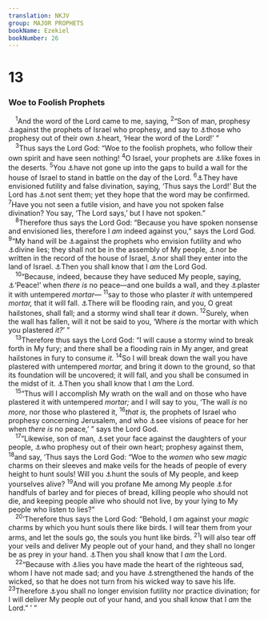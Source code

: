 ```yaml
---
translation: NKJV
group: MAJOR PROPHETS
bookName: Ezekiel 
bookNumber: 26
---
```


<div class="title"><h1>13</h1><h3>Woe to Foolish Prophets</h3></div>
<span class="verse exe_13_1"> <sup>1</sup>And the word of the Lord came to me, saying, </span>
<span class="verse exe_13_2"><sup>2</sup>“Son of man, prophesy <a data-toggle="tooltip" data-placement="bottom" title="Is. 28:7; Jer. 23:1–40; Lam. 2:14; Ezek. 22:25–28">⚓</a>against the prophets of Israel who prophesy, and say to <a data-toggle="tooltip" data-placement="bottom" title="Ezek. 13:17">⚓</a>those who prophesy out of their own <a data-toggle="tooltip" data-placement="bottom" title="Jer. 14:14; 23:16, 26">⚓</a>heart, ‘Hear the word of the Lord!’ ”<br/></span>
<span class="verse exe_13_3"> <sup>3</sup>Thus says the Lord God: “Woe to the foolish prophets, who follow their own spirit and have seen nothing! </span>
<span class="verse exe_13_4"><sup>4</sup>O Israel, your prophets are <a data-toggle="tooltip" data-placement="bottom" title="Song 2:15">⚓</a>like foxes in the deserts. </span>
<span class="verse exe_13_5"><sup>5</sup>You <a data-toggle="tooltip" data-placement="bottom" title="Ps. 106:23; (Jer. 23:22); Ezek. 22:30">⚓</a>have not gone up into the gaps to build a wall for the house of Israel to stand in battle on the day of the Lord. </span>
<span class="verse exe_13_6"><sup>6</sup><a data-toggle="tooltip" data-placement="bottom" title="Jer. 29:8; Ezek. 22:28">⚓</a>They have envisioned futility and false divination, saying, ‘Thus says the Lord!’ But the Lord has <a data-toggle="tooltip" data-placement="bottom" title="Jer. 27:8–15">⚓</a>not sent them; yet they hope that the word may be confirmed. </span>
<span class="verse exe_13_7"><sup>7</sup>Have you not seen a futile vision, and have you not spoken false divination? You say, ‘The Lord says,’ but I have not spoken.”<br/></span>
<span class="verse exe_13_8"> <sup>8</sup>Therefore thus says the Lord God: “Because you have spoken nonsense and envisioned lies, therefore I <i>am</i> indeed against you,” says the Lord God. </span>
<span class="verse exe_13_9"><sup>9</sup>“My hand will be <a data-toggle="tooltip" data-placement="bottom" title="Jer. 23:30">⚓</a>against the prophets who envision futility and who <a data-toggle="tooltip" data-placement="bottom" title="Jer. 20:3–6">⚓</a>divine lies; they shall not be in the assembly of My people, <a data-toggle="tooltip" data-placement="bottom" title="Ezra 2:59, 62; Neh. 7:5; (Ps. 69:28)">⚓</a>nor be written in the record of the house of Israel, <a data-toggle="tooltip" data-placement="bottom" title="Jer. 20:3–6">⚓</a>nor shall they enter into the land of Israel. <a data-toggle="tooltip" data-placement="bottom" title="Ezek. 11:10, 12">⚓</a>Then you shall know that I <i>am</i> the Lord God.<br/></span>
<span class="verse exe_13_10"> <sup>10</sup>“Because, indeed, because they have seduced My people, saying, <a data-toggle="tooltip" data-placement="bottom" title="Jer. 6:14; 8:11">⚓</a>‘Peace!’ when <i>there</i> <i>is</i> no peace—and one builds a wall, and they <a data-toggle="tooltip" data-placement="bottom" title="Ezek. 22:28">⚓</a>plaster it with untempered <i>mortar</i>— </span>
<span class="verse exe_13_11"><sup>11</sup>say to those who plaster <i>it</i> with untempered <i>mortar,</i> that it will fall. <a data-toggle="tooltip" data-placement="bottom" title="Ezek. 38:22">⚓</a>There will be flooding rain, and you, O great hailstones, shall fall; and a stormy wind shall tear <i>it</i> down. </span>
<span class="verse exe_13_12"><sup>12</sup>Surely, when the wall has fallen, will it not be said to you, ‘Where <i>is</i> the mortar with which you plastered <i>it?</i>’ ”<br/></span>
<span class="verse exe_13_13"> <sup>13</sup>Therefore thus says the Lord God: “I will cause a stormy wind to break forth in My fury; and there shall be a flooding rain in My anger, and great hailstones in fury to consume <i>it.</i></span>
<span class="verse exe_13_14"><sup>14</sup>So I will break down the wall you have plastered with untempered <i>mortar,</i> and bring it down to the ground, so that its foundation will be uncovered; it will fall, and you shall be consumed in the midst of it. <a data-toggle="tooltip" data-placement="bottom" title="Ezek. 13:9, 21, 23; 14:8">⚓</a>Then you shall know that I <i>am</i> the Lord.<br/></span>
<span class="verse exe_13_15"> <sup>15</sup>“Thus will I accomplish My wrath on the wall and on those who have plastered it with untempered <i>mortar;</i> and I will say to you, ‘The wall <i>is</i> no <i>more,</i> nor those who plastered it, </span>
<span class="verse exe_13_16"><sup>16</sup><i>that</i> <i>is,</i> the prophets of Israel who prophesy concerning Jerusalem, and who <a data-toggle="tooltip" data-placement="bottom" title="Jer. 6:14; 8:11; 28:9; Ezek. 13:10">⚓</a>see visions of peace for her when <i>there</i> <i>is</i> no peace,’ ” says the Lord God.<br/></span>
<span class="verse exe_13_17"> <sup>17</sup>“Likewise, son of man, <a data-toggle="tooltip" data-placement="bottom" title="Ezek. 20:46; 21:2">⚓</a>set your face against the daughters of your people, <a data-toggle="tooltip" data-placement="bottom" title="Ezek. 13:2; Rev. 2:20">⚓</a>who prophesy out of their own heart; prophesy against them, </span>
<span class="verse exe_13_18"><sup>18</sup>and say, ‘Thus says the Lord God: “Woe to the <i>women</i> who sew <i>magic</i> charms on their sleeves and make veils for the heads of people of every height to hunt souls! Will you <a data-toggle="tooltip" data-placement="bottom" title="(2 Pet. 2:14)">⚓</a>hunt the souls of My people, and keep yourselves alive? </span>
<span class="verse exe_13_19"><sup>19</sup>And will you profane Me among My people <a data-toggle="tooltip" data-placement="bottom" title="1 Sam. 2:15–17; Prov. 28:21; Mic. 3:5; Rom. 16:18; 1 Pet. 5:2">⚓</a>for handfuls of barley and for pieces of bread, killing people who should not die, and keeping people alive who should not live, by your lying to My people who listen to lies?”<br/></span>
<span class="verse exe_13_20"> <sup>20</sup>‘Therefore thus says the Lord God: “Behold, I <i>am</i> against your <i>magic</i> charms by which you hunt souls there like birds. I will tear them from your arms, and let the souls go, the souls you hunt like birds. </span>
<span class="verse exe_13_21"><sup>21</sup>I will also tear off your veils and deliver My people out of your hand, and they shall no longer be as prey in your hand. <a data-toggle="tooltip" data-placement="bottom" title="Ezek. 13:9">⚓</a>Then you shall know that I <i>am</i> the Lord.<br/></span>
<span class="verse exe_13_22"> <sup>22</sup>“Because with <a data-toggle="tooltip" data-placement="bottom" title="Jer. 28:15">⚓</a>lies you have made the heart of the righteous sad, whom I have not made sad; and you have <a data-toggle="tooltip" data-placement="bottom" title="Jer. 23:14">⚓</a>strengthened the hands of the wicked, so that he does not turn from his wicked way to save his life. </span>
<span class="verse exe_13_23"><sup>23</sup>Therefore <a data-toggle="tooltip" data-placement="bottom" title="Ezek. 12:24; 13:6; Mic. 3:5, 6; Zech. 13:3">⚓</a>you shall no longer envision futility nor practice divination; for I will deliver My people out of your hand, and you shall know that I <i>am</i> the Lord.” ’ ”<br/></span>
